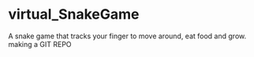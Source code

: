 # virtual_SnakeGame
A snake game that tracks your finger to move around, eat food and grow.
making a GIT REPO